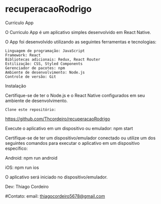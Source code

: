 # recuperacaoRodrigo
Curriculo App

O Curriculo App é um aplicativo simples desenvolvido em React Native.

    

O App foi desenvolvido utilizando as seguintes ferramentas e tecnologias:

    Linguagem de programação: JavaScript
    Framework: React
    Bibliotecas adicionais: Redux, React Router
    Estilização: CSS, Styled Components
    Gerenciador de pacotes: npm
    Ambiente de desenvolvimento: Node.js
    Controle de versão: Git

Instalação

Certifique-se de ter o Node.js e o React Native configurados em seu ambiente de desenvolvimento.

    Clone este repositório:
   https://github.com/Thcordeiro/recuperacaoRodrigo
    



Execute o aplicativo em um dispositivo ou emulador: npm start

Certifique-se de ter um dispositivo/emulador conectado ou utilize um dos seguintes comandos para executar o aplicativo em um dispositivo específico:

Android: npm run android

iOS: npm run ios

O aplicativo será iniciado no dispositivo/emulador.


Dev: Thiago Cordeiro

#Contato: email: thiagocordeiro5678@gmail.com

